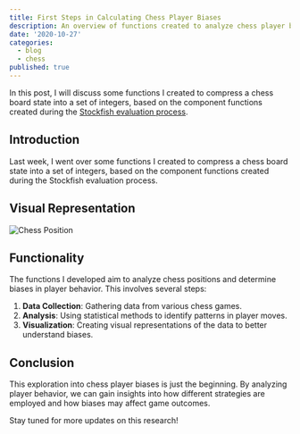 ```yaml
---
title: First Steps in Calculating Chess Player Biases
description: An overview of functions created to analyze chess player biases.
date: '2020-10-27'
categories:
  - blog
  - chess
published: true
---
```


In this post, I will discuss some functions I created to compress a chess board state into a set of integers, based on the component functions created during the [Stockfish evaluation process](https://hxim.github.io/Stockfish-Evaluation-Guide/).

## Introduction

Last week, I went over some functions I created to compress a chess board state into a set of integers, based on the component functions created during the Stockfish evaluation process.

## Visual Representation

![Chess Position](/uploads/chess-position-1.png)

## Functionality

The functions I developed aim to analyze chess positions and determine biases in player behavior. This involves several steps:

1. **Data Collection**: Gathering data from various chess games.
2. **Analysis**: Using statistical methods to identify patterns in player moves.
3. **Visualization**: Creating visual representations of the data to better understand biases.

## Conclusion

This exploration into chess player biases is just the beginning. By analyzing player behavior, we can gain insights into how different strategies are employed and how biases may affect game outcomes.

Stay tuned for more updates on this research!
